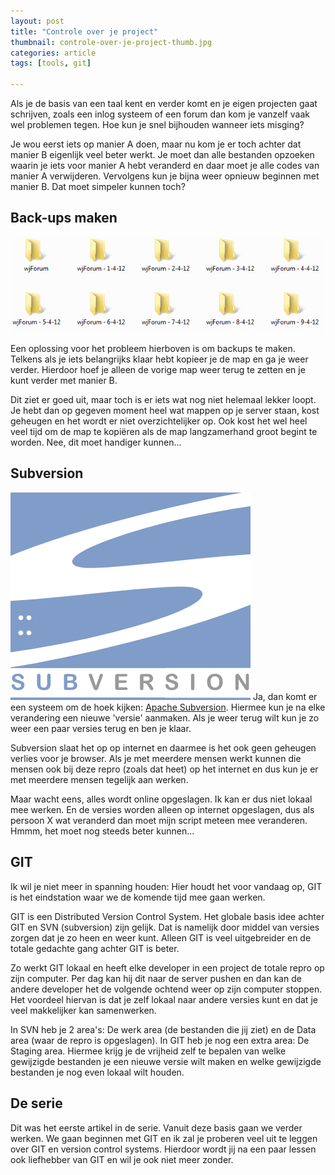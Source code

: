 ```yaml
---
layout: post
title: "Controle over je project"
thumbnail: controle-over-je-project-thumb.jpg
categories: article
tags: [tools, git]

---
```

Als je de basis van een taal kent en verder komt en je eigen projecten gaat
schrijven, zoals een inlog systeem of een forum dan kom je vanzelf vaak wel
problemen tegen. Hoe kun je snel bijhouden wanneer iets misging?

Je wou eerst iets op manier A doen, maar nu kom je er toch achter dat manier B
eigenlijk veel beter werkt. Je moet dan alle bestanden opzoeken waarin je iets
voor manier A hebt veranderd en daar moet je alle codes van manier A
verwijderen. Vervolgens kun je bijna weer opnieuw beginnen met manier B. Dat
moet simpeler kunnen toch?

## Back-ups maken

![Back-ups maken - Handig of niet?](/img/2012/04/git-backup.png)

Een oplossing voor het probleem hierboven is om backups te maken. Telkens als
je iets belangrijks klaar hebt kopieer je de map en ga je weer verder.
Hierdoor hoef je alleen de vorige map weer terug te zetten en je kunt verder
met manier B.

Dit ziet er goed uit, maar toch is er iets wat nog niet helemaal lekker loopt.
Je hebt dan op gegeven moment heel wat mappen op je server staan, kost
geheugen en het wordt er niet overzichtelijker op. Ook kost het wel heel veel
tijd om de map te kopiëren als de map langzamerhand groot begint te worden.
Nee, dit moet handiger kunnen...

## Subversion

![controle over je versies](/img/2012/04/git-svn.png)
Ja, dan komt er een systeem om de hoek kijken: [Apache Subversion](http://subversion.apache.org/).
Hiermee kun je na elke verandering een nieuwe 'versie' aanmaken. Als je weer
terug wilt kun je zo weer een paar versies terug en ben je klaar.

Subversion slaat het op op internet en daarmee is het ook geen geheugen
verlies voor je browser. Als je met meerdere mensen werkt kunnen die mensen
ook bij deze repro (zoals dat heet) op het internet en dus kun je er met
meerdere mensen tegelijk aan werken.

Maar wacht eens, alles wordt online opgeslagen. Ik kan er dus niet lokaal mee
werken. En de versies worden alleen op internet opgeslagen, dus als persoon X
wat veranderd dan moet mijn script meteen mee veranderen.
Hmmm, het moet nog steeds beter kunnen...

## GIT

Ik wil je niet meer in spanning houden: Hier houdt het voor vandaag op, GIT is
het eindstation waar we de komende tijd mee gaan werken.

GIT is een Distributed Version Control System. Het globale basis idee achter
GIT en SVN (subversion) zijn gelijk. Dat is namelijk door middel van versies
zorgen dat je zo heen en weer kunt. Alleen GIT is veel uitgebreider en de
totale gedachte gang achter GIT is beter.

Zo werkt GIT lokaal en heeft elke developer in een project de totale repro op
zijn computer. Per dag kan hij dit naar de server pushen en dan kan de andere
developer het de volgende ochtend weer op zijn computer stoppen. Het voordeel
hiervan is dat je zelf lokaal naar andere versies kunt en dat je veel
makkelijker kan samenwerken.

In SVN heb je 2 area's: De werk area (de bestanden die jij ziet) en de Data
area (waar de repro is opgeslagen). In GIT heb je nog een extra area: De
Staging area. Hiermee krijg je de vrijheid zelf te bepalen van welke
gewijzigde bestanden je een nieuwe versie wilt maken en welke gewijzigde
bestanden je nog even lokaal wilt houden.

## De serie

Dit was het eerste artikel in de serie. Vanuit deze basis gaan we verder
werken. We gaan beginnen met GIT en ik zal je proberen veel uit te leggen over
GIT en version control systems. Hierdoor wordt jij na een paar lessen ook
liefhebber van GIT en wil je ook niet meer zonder.

